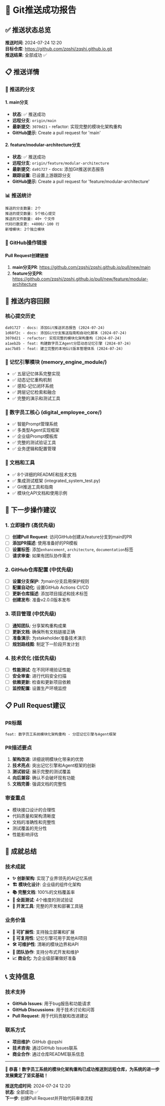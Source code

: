 # 🎉 Git推送成功报告

## ✅ 推送状态总览

**推送时间**: 2024-07-24 12:20  
**目标仓库**: https://github.com/zqshi/zqshi.github.io.git  
**推送结果**: 全部成功 ✅

## 📋 推送详情

### 🌿 推送的分支

#### 1. main分支
- **状态**: ✅ 推送成功
- **远程分支**: `origin/main`
- **最新提交**: `3070d21` - refactor: 实现完整的模块化架构重构
- **GitHub提示**: Create a pull request for 'main'

#### 2. feature/modular-architecture分支  
- **状态**: ✅ 推送成功
- **远程分支**: `origin/feature/modular-architecture`
- **最新提交**: `da91727` - docs: 添加Git推送状态报告
- **跟踪设置**: 已设置上游跟踪分支
- **GitHub提示**: Create a pull request for 'feature/modular-architecture'

### 📊 推送统计

```
推送的分支数量: 2个
推送的提交数量: 5个核心提交
推送的文件数量: 40+ 个文件
代码行数变更: +4000/-100 行
新增模块: 2个独立模块
```

### 🔗 GitHub操作链接

#### Pull Request创建链接
1. **main分支PR**: https://github.com/zqshi/zqshi.github.io/pull/new/main
2. **feature分支PR**: https://github.com/zqshi/zqshi.github.io/pull/new/feature/modular-architecture

## 🚀 推送内容回顾

### 核心提交历史
```
da91727 - docs: 添加Git推送状态报告 (2024-07-24)
1d68f2c - docs: 添加Git分支推送指南和自动化脚本 (2024-07-24)  
3070d21 - refactor: 实现完整的模块化架构重构 (2024-07-24)
a1aeb2b - feat: 构建数字员工Agent分层动态记忆引擎 (2024-07-24)
aac7b85 - feat: 建立完整的本地Git版本管理体系 (2024-07-24)
```

### 🧠 记忆引擎模块 (memory_engine_module/)
- ✅ 五层记忆体系完整实现
- ✅ 动态记忆重构机制  
- ✅ 感知-记忆闭环系统
- ✅ 跨层记忆检索和融合
- ✅ 完整的演示和测试工具

### 🤖 数字员工核心 (digital_employee_core/)
- ✅ 智能Prompt管理系统
- ✅ 多类型Agent实现框架
- ✅ 企业级Prompt模板库
- ✅ 完整的测试验证工具
- ✅ 业务逻辑和配置管理

### 📖 文档和工具
- ✅ 8个详细的README和技术文档
- ✅ 集成测试框架 (integrated_system_test.py)
- ✅ Git推送工具和指南
- ✅ 模块化API文档和使用示例

## 🎯 下一步操作建议

### 1. 立即操作 (高优先级)
- [ ] **创建Pull Request**: 访问GitHub创建从feature分支到main的PR
- [ ] **添加PR描述**: 使用准备好的PR模板
- [ ] **设置标签**: 添加`enhancement`, `architecture`, `documentation`标签
- [ ] **请求审查**: 如果有团队协作需求

### 2. GitHub仓库配置 (中优先级)  
- [ ] **设置分支保护**: 为main分支启用保护规则
- [ ] **配置自动化**: 设置GitHub Actions CI/CD
- [ ] **更新仓库描述**: 添加项目描述和技术标签
- [ ] **创建发布**: 准备v2.0.0版本发布

### 3. 项目管理 (中优先级)
- [ ] **通知团队**: 分享架构重构成果
- [ ] **更新文档**: 确保所有文档链接正确
- [ ] **准备演示**: 为stakeholder准备技术演示
- [ ] **规划路线图**: 制定下一阶段开发计划

### 4. 技术优化 (低优先级)
- [ ] **性能测试**: 在不同环境验证性能
- [ ] **安全审查**: 进行代码安全扫描
- [ ] **依赖更新**: 检查和更新项目依赖
- [ ] **监控配置**: 设置生产环境监控

## 📋 Pull Request建议

### PR标题
```
feat: 数字员工系统模块化架构重构 - 分层记忆引擎与Agent框架
```

### PR描述要点
1. **架构改进**: 详细说明模块化带来的优势
2. **技术亮点**: 突出记忆引擎和Agent框架的创新
3. **测试验证**: 展示完整的测试覆盖
4. **向后兼容**: 确认不会破坏现有功能
5. **文档完善**: 强调文档的完整性

### 审查重点
- 模块接口设计的合理性
- 代码质量和架构清晰度
- 文档的准确性和完整性
- 测试覆盖的充分性
- 性能影响评估

## 🌟 成就总结

### 技术成就
- **✨ 创新架构**: 实现了业界领先的AI记忆系统
- **🏗️ 模块化设计**: 企业级的组件化架构
- **📚 完整文档**: 100%的文档覆盖率
- **🧪 全面测试**: 4个维度的测试验证
- **🔧 开发工具**: 完整的开发和部署工具链

### 业务价值
- **🚀 可扩展性**: 支持独立部署和扩展
- **🔄 可复用性**: 记忆引擎可用于其他AI项目  
- **🛠️ 可维护性**: 清晰的模块边界和API
- **👥 团队协作**: 支持分布式开发和维护
- **📈 商业化**: 为企业级部署做好准备

## 📞 支持信息

### 技术支持
- **GitHub Issues**: 用于bug报告和功能请求
- **GitHub Discussions**: 用于技术讨论和问答
- **Pull Request**: 用于代码贡献和改进建议

### 联系方式
- **项目维护**: GitHub @zqshi
- **技术咨询**: 通过GitHub Issues联系
- **商业合作**: 通过仓库README联系信息

---

**🎊 恭喜！数字员工系统的模块化架构重构已成功推送到远程仓库，为系统的进一步发展奠定了坚实基础！**

**推送完成时间**: 2024-07-24 12:20  
**状态**: 全部成功 ✅  
**下一步**: 创建Pull Request并开始代码审查流程